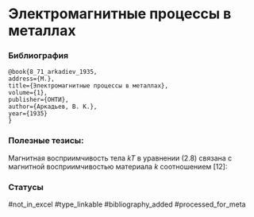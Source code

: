 # Электромагнитные процессы в металлах

### Библиография
```
@book{8_71_arkadiev_1935,
address={М.},
title={Электромагнитные процессы в металлах},
volume={1},
publisher={ОНТИ},
author={Аркадьев, В. К.},
year={1935}
}
```

### Полезные тезисы:

Магнитная восприимчивость тела _kT_ в уравнении (2.8) связана с магнитной восприимчивостью материала _k_ соотношением [12]:

### Статусы
#not_in_excel 
#type_linkable 
#bibliography_added
#processed_for_meta
